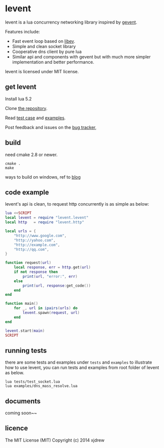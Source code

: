 levent
======
levent is a lua concurrency networking library inspired by [gevent](http://www.gevent.org/).

Features include:

* Fast event loop based on [libev](http://libev.schmorp.de/).
* Simple and clean socket library
* Cooperative dns client by pure lua
* Similar api and components with gevent but with much more simpler implementation and better performance.

levent is licensed under MIT license.


get levent
-----------

Install lua 5.2

Clone [the repository](https://github.com/xjdrew/levent).

Read [test case](https://github.com/xjdrew/levent/tree/master/tests) and [examples](https://github.com/xjdrew/levent/tree/master/examples).

Post feedback and issues on the [bug tracker](https://github.com/xjdrew/levent/issues),


build
------
need cmake 2.8 or newer.

```
cmake .
make
```

ways to build on windows, ref to [blog](http://xjdrew.github.io/blog/2014/08/28/compile-levent/)

code example
------------

levent's api is clean, to request http concurrently is as simple as below:

```lua
lua <<SCRIPT
local levent = require "levent.levent"
local http   = require "levent.http"

local urls = {
    "http://www.google.com",
    "http://yahoo.com",
    "http://example.com",
    "http://qq.com",
}

function request(url)
    local response, err = http.get(url)
    if not response then
        print(url, "error:", err)
    else
        print(url, response:get_code())
    end
end

function main()
    for _, url in ipairs(urls) do
        levent.spawn(request, url)
    end
end

levent.start(main)
SCRIPT
```

running tests
-------------
there are some tests and examples under ```tests``` and ```examples``` to illustrate how to use levent, you can run tests and examples from root folder of levent as below.

```
lua tests/test_socket.lua
lua examples/dns_mass_resolve.lua
```

documents
---------
coming soon~~

licence
-------
The MIT License (MIT)
Copyright (c) 2014 xjdrew

